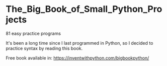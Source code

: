 # The_Big_Book_of_Small_Python_Projects
81 easy practice programs

It's been a long time since I last programmed in Python, so I decided to practice syntax by reading this book.

Free book available in: https://inventwithpython.com/bigbookpython/
